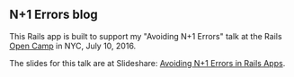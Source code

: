 ## N+1 Errors blog
This Rails app is built to support my "Avoiding N+1 Errors" talk at the Rails [Open Camp](http://railscamp.io/) in NYC, July 10, 2016.

The slides for this talk are at Slideshare: [Avoiding N+1 Errors in Rails Apps](http://www.slideshare.net/EstherLeytush/avoiding-n1-errors-in-rails-apps).
